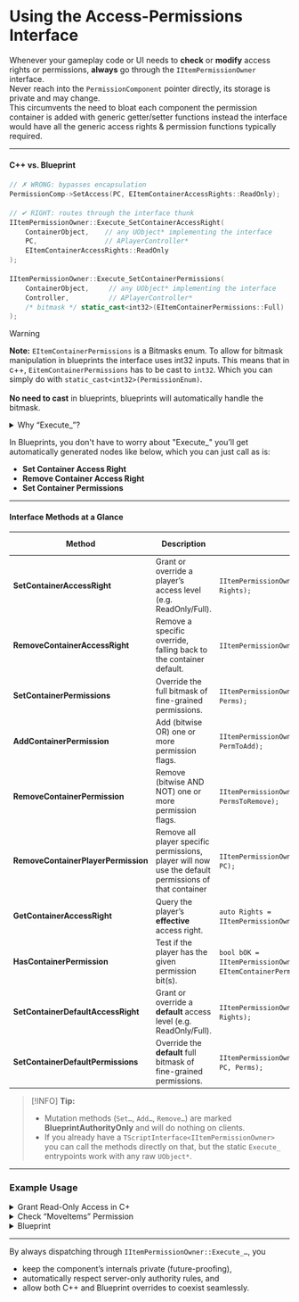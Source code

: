 # Using the Access-Permissions Interface

Whenever your gameplay code or UI needs to **check** or **modify** access rights or permissions, **always** go through the `IItemPermissionOwner` interface.\
Never reach into the `PermissionComponent` pointer directly, its storage is private and may change.\
This circumvents the need to bloat each component the permission container is added with generic getter/setter functions instead the interface would have all the generic access rights & permission functions typically required.

***

#### C++ vs. Blueprint

```cpp
// ✗ WRONG: bypasses encapsulation
PermissionComp->SetAccess(PC, EItemContainerAccessRights::ReadOnly);

// ✔ RIGHT: routes through the interface thunk
IItemPermissionOwner::Execute_SetContainerAccessRight(
    ContainerObject,    // any UObject* implementing the interface
    PC,                 // APlayerController*
    EItemContainerAccessRights::ReadOnly
);

IItemPermissionOwner::Execute_SetContainerPermissions(
    ContainerObject,     // any UObject* implementing the interface
    Controller,          // APlayerController*
    /* bitmask */ static_cast<int32>(EItemContainerPermissions::Full)
);
```

> [!WARNING]
> **Note:** `EItemContainerPermissions` is a Bitmasks enum. To allow for bitmask manipulation in blueprints the interface uses int32 inputs. This means that in c++, `EitemContainerPermissions` has to be cast to `int32`. Which you can simply do with `static_cast<int32>(PermissionEnum)`.\
> \
> **No need to cast** in blueprints, blueprints will automatically handle the bitmask.

<details class="gb-toggle">

<summary>Why “Execute_”?</summary>

Unreal’s UInterface mechanism generates static thunk functions prefixed with `Execute_…`. When you call one of those, it will:

1. **Validate** that the target `UObject*` actually implements `UItemPermissionOwner`.
2. **Dispatch** to the correct C++ `_Implementation` or Blueprint override.
3. **Enforce** any `BlueprintAuthorityOnly` tags (mutators will no-op on non-authoritative clients).

</details>

In Blueprints, you don't have to worry about "Execute_" you’ll get automatically generated nodes like below, which you can just call as is:

* **Set Container Access Right**
* **Remove Container Access Right**
* **Set Container Permissions**

***

#### Interface Methods at a Glance

| Method                              | Description                                                                                           | C++ “Execute_” Call                                                                                                       | Authority Required? |
| ----------------------------------- | ----------------------------------------------------------------------------------------------------- | -------------------------------------------------------------------------------------------------------------------------- | ------------------- |
| **SetContainerAccessRight**         | Grant or override a player’s access level (e.g. ReadOnly/Full).                                       | `IItemPermissionOwner::Execute_SetContainerAccessRight(ContainerObj, PC, Rights);`                                         | ✔ Yes               |
| **RemoveContainerAccessRight**      | Remove a specific override, falling back to the container default.                                    | `IItemPermissionOwner::Execute_RemoveContainerAccessRight(ContainerObj, PC);`                                              | ✔ Yes               |
| **SetContainerPermissions**         | Override the full bitmask of fine-grained permissions.                                                | `IItemPermissionOwner::Execute_SetContainerPermissions(ContainerObj, PC, Perms);`                                          | ✔ Yes               |
| **AddContainerPermission**          | Add (bitwise OR) one or more permission flags.                                                        | `IItemPermissionOwner::Execute_AddContainerPermission(ContainerObj, PC, PermToAdd);`                                       | ✔ Yes               |
| **RemoveContainerPermission**       | Remove (bitwise AND NOT) one or more permission flags.                                                | `IItemPermissionOwner::Execute_RemoveContainerPermission(ContainerObj, PC, PermsToRemove);`                                | ✔ Yes               |
| **RemoveContainerPlayerPermission** | Remove all player specific permissions, player will now use the default permissions of that container | `IItemPermissionOwner::Execute_RemoveContainerPlayerPermission(ContainerObj, PC);`                                         | ✔ Yes               |
| **GetContainerAccessRight**         | Query the player’s **effective** access right.                                                        | `auto Rights = IItemPermissionOwner::Execute_GetContainerAccessRight(ContainerObj, PC);`                                   | No                  |
| **HasContainerPermission**          | Test if the player has the given permission bit(s).                                                   | `bool bOK = IItemPermissionOwner::Execute_HasContainerPermission(ContainerObj, PC, EItemContainerPermissions::MoveItems);` | No                  |
| **SetContainerDefaultAccessRight**  | Grant or override a **default** access level (e.g. ReadOnly/Full).                                    | `IItemPermissionOwner::Execute_SetContainerDefaultAccessRight(ContainerObj, Rights);`                                      | ✔ Yes               |
| **SetContainerDefaultPermissions**  | Override the **default** full bitmask of fine-grained permissions.                                    | `IItemPermissionOwner::Execute_SetContainerDefaultPermissions(ContainerObj, PC, Perms);`                                   | ✔ Yes               |

> [!INFO]
> **Tip:**
> 
> * Mutation methods (`Set…`, `Add…`, `Remove…`) are marked **BlueprintAuthorityOnly** and will do nothing on clients.
> * If you already have a `TScriptInterface<IItemPermissionOwner>` you can call the methods directly on that, but the static `Execute_` entrypoints work with any raw `UObject*`.

***

### Example Usage

<div class="gb-stack">
<details class="gb-toggle">

<summary>Grant Read-Only Access in C+</summary>

```cpp
// Inside some server-only logic (e.g. overlap event handler):
IItemPermissionOwner::Execute_SetContainerAccessRight(
    MyContainerComponent,    // any UObject* implementing the interface
    PlayerController,        // whose access to change
    EItemContainerAccessRights::ReadOnly
);
```

</details>
<details class="gb-toggle">

<summary>Check “MoveItems” Permission </summary>

```cpp
bool bCanMove = IItemPermissionOwner::Execute_HasContainerPermission(
    MyContainerComponent, // any UObject* implementing the interface
    PlayerController, // whose access to change
    EItemContainerPermissions::MoveItems
);
```

</details>
<details class="gb-toggle">

<summary>Blueprint</summary>

In Blueprint graphs you’ll see nodes auto-generated from the interface, for example:

<img src=".gitbook/assets/image (42).png" alt="" title="">

</details>
</div>

***

By always dispatching through `IItemPermissionOwner::Execute_…`, you

* keep the component’s internals private (future-proofing),
* automatically respect server-only authority rules, and
* allow both C++ and Blueprint overrides to coexist seamlessly.

